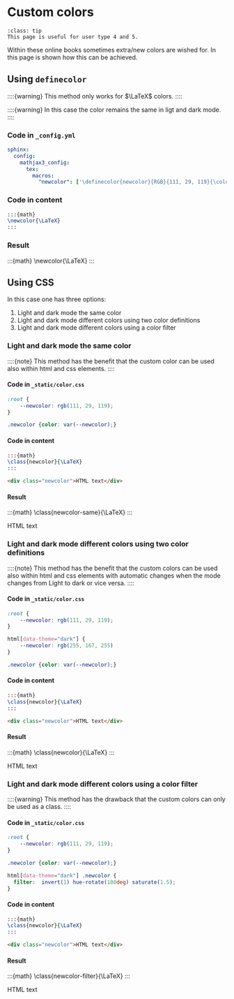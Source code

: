 # Custom colors

```{admonition} User types
:class: tip
This page is useful for user type 4 and 5.
```

Within these online books sometimes extra/new colors are wished for. In this page is shown how this can be achieved.

## Using `definecolor`

::::{warning}
This method only works for $\LaTeX$  colors.
::::

::::{warning}
In this case the color remains the same in ligt and dark mode.
::::

### Code in `_config.yml`

```yaml
sphinx:
  config:
    mathjax3_config:
      tex:
        macros:
          "newcolor": ['\definecolor{newcolor}{RGB}{111, 29, 119}{\color{newcolor}#1}',1]
```

### Code in content

```latex
:::{math}
\newcolor{\LaTeX}
:::
```

### Result

:::{math}
\newcolor{\LaTeX}
:::

## Using CSS

In this case one has three options:

1. Light and dark mode the same color
1. Light and dark mode different colors using two color definitions
1. Light and dark mode different colors using a color filter

### Light and dark mode the same color

::::{note}
This method has the benefit that the custom color can be used also within html and css elements.
::::

#### Code in `_static/color.css` 

```css
:root {
    --newcolor: rgb(111, 29, 119);
}

.newcolor {color: var(--newcolor);}
```

#### Code in content

```latex
:::{math}
\class{newcolor}{\LaTeX}
:::
```

```html
<div class="newcolor">HTML text</div>
```

#### Result

:::{math}
\class{newcolor-same}{\LaTeX}
:::

<div class="newcolor-same">HTML text</div>

### Light and dark mode different colors using two color definitions

::::{note}
This method has the benefit that the custom colors can be used also within html and css elements with automatic changes when the mode changes from Light to dark or vice versa. 
::::


#### Code in `_static/color.css` 

```css
:root {
    --newcolor: rgb(111, 29, 119);
}

html[data-theme="dark"] {
    --newcolor: rgb(255, 167, 255)
}

.newcolor {color: var(--newcolor);}
```

#### Code in content

```latex
:::{math}
\class{newcolor}{\LaTeX}
:::
```

```html
<div class="newcolor">HTML text</div>
```

#### Result

:::{math}
\class{newcolor}{\LaTeX}
:::

<div class="newcolor">HTML text</div>

### Light and dark mode different colors using a color filter

::::{warning}
This method has the drawback that the custom colors can only be used as a class.
::::

#### Code in `_static/color.css` 

```css
:root {
    --newcolor: rgb(111, 29, 119);
}

.newcolor {color: var(--newcolor);}

html[data-theme="dark"] .newcolor {
  filter:  invert(1) hue-rotate(180deg) saturate(1.5);
}

```

#### Code in content

```latex
:::{math}
\class{newcolor}{\LaTeX}
:::
```

```html
<div class="newcolor">HTML text</div>
```

#### Result

:::{math}
\class{newcolor-filter}{\LaTeX}
:::

<div class="newcolor-filter">HTML text</div>
